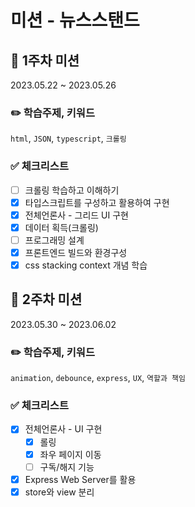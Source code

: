 # 미션 - 뉴스스탠드

## 🎯 1주차 미션

2023.05.22 ~ 2023.05.26

### ✏️ 학습주제, 키워드

`html`, `JSON`, `typescript`, `크롤링`

### ✅ 체크리스트

- [ ] 크롤링 학습하고 이해하기
- [x] 타입스크립트를 구성하고 활용하여 구현
- [x] 전체언론사 - 그리드 UI 구현
- [x] 데이터 획득(크롤링)
- [ ] 프로그래밍 설계
- [x] 프론트엔드 빌드와 환경구성
- [x] css stacking context 개념 학습

## 🎯 2주차 미션

2023.05.30 ~ 2023.06.02

### ✏️ 학습주제, 키워드

`animation`, `debounce`, `express`, `UX`, `역할과 책임`

### ✅ 체크리스트

- [x] 전체언론사 - UI 구현
  - [x] 롤링
  - [x] 좌우 페이지 이동
  - [ ] 구독/해지 기능
- [x] Express Web Server를 활용
- [x] store와 view 분리

